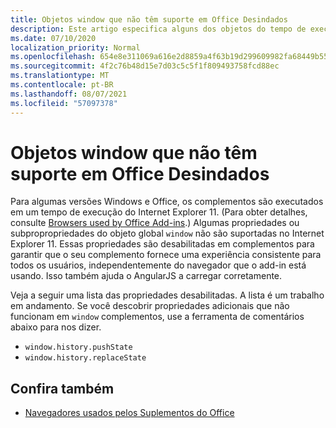 ```yaml
---
title: Objetos window que não têm suporte em Office Desindados
description: Este artigo especifica alguns dos objetos do tempo de execução da janela que não funcionam em Office de complementos.
ms.date: 07/10/2020
localization_priority: Normal
ms.openlocfilehash: 654e8e311069a616e2d8859a4f63b19d299609982fa68449b5529df489816cbf
ms.sourcegitcommit: 4f2c76b48d15e7d03c5c5f1f809493758fcd88ec
ms.translationtype: MT
ms.contentlocale: pt-BR
ms.lasthandoff: 08/07/2021
ms.locfileid: "57097378"
---
```

# <a name="window-objects-that-are-unsupported-in-office-add-ins"></a>Objetos window que não têm suporte em Office Desindados

Para algumas versões Windows e Office, os complementos são executados em um tempo de execução do Internet Explorer 11. (Para obter detalhes, consulte [Browsers used by Office Add-ins](../concepts/browsers-used-by-office-web-add-ins.md).) Algumas propriedades ou subpropropriedades do objeto global `window` não são suportadas no Internet Explorer 11. Essas propriedades são desabilitadas em complementos para garantir que o seu complemento fornece uma experiência consistente para todos os usuários, independentemente do navegador que o add-in está usando. Isso também ajuda o AngularJS a carregar corretamente.

Veja a seguir uma lista das propriedades desabilitadas. A lista é um trabalho em andamento. Se você descobrir propriedades adicionais que não funcionam em `window` complementos, use a ferramenta de comentários abaixo para nos dizer.

- `window.history.pushState`
- `window.history.replaceState`

## <a name="see-also"></a>Confira também

- [Navegadores usados pelos Suplementos do Office](../concepts/browsers-used-by-office-web-add-ins.md)